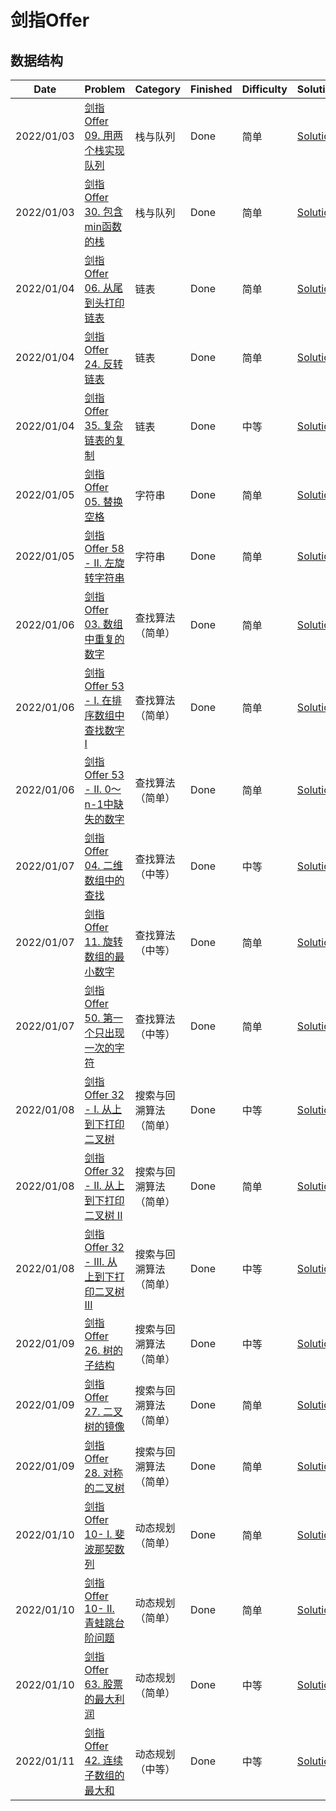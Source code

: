 # 剑指Offer

## 数据结构
|  Date   |  Problem  | Category | Finished | Difficulty | Solution |
|  ----  | ----  | ----   | ----  | ----  | ----  |
| 2022/01/03 | [剑指 Offer 09. 用两个栈实现队列](https://leetcode-cn.com/problems/yong-liang-ge-zhan-shi-xian-dui-lie-lcof/)  | 栈与队列 |  Done | 简单 | [Solution](./src/offer/CQueue.java)  |
| 2022/01/03 | [剑指 Offer 30. 包含min函数的栈](https://leetcode-cn.com/problems/bao-han-minhan-shu-de-zhan-lcof/)  | 栈与队列 |  Done | 简单 | [Solution](./src/offer/MinStack.java)  |
| 2022/01/04 | [剑指 Offer 06. 从尾到头打印链表](https://leetcode-cn.com/problems/cong-wei-dao-tou-da-yin-lian-biao-lcof/)  | 链表 |  Done | 简单 | [Solution](./src/offer/PrintReverseLinkedList.java)  |
| 2022/01/04 | [剑指 Offer 24. 反转链表](https://leetcode-cn.com/problems/fan-zhuan-lian-biao-lcof/)  | 链表 |  Done | 简单 | [Solution](./src/offer/ReverseLinkedList.java)  |
| 2022/01/04 | [剑指 Offer 35. 复杂链表的复制](https://leetcode-cn.com/problems/fu-za-lian-biao-de-fu-zhi-lcof/)  | 链表 |  Done | 中等 | [Solution](./src/offer/CopyRandomList.java)  |
| 2022/01/05 | [剑指 Offer 05. 替换空格](https://leetcode-cn.com/problems/ti-huan-kong-ge-lcof/)  | 字符串 |  Done | 简单 | [Solution](./src/offer/ReplaceSpace.java)  |
| 2022/01/05 | [剑指 Offer 58 - II. 左旋转字符串](https://leetcode-cn.com/problems/zuo-xuan-zhuan-zi-fu-chuan-lcof/)  | 字符串 |  Done | 简单 | [Solution](./src/offer/LeftRotateString.java)  |
| 2022/01/06 | [剑指 Offer 03. 数组中重复的数字](https://leetcode-cn.com/problems/shu-zu-zhong-zhong-fu-de-shu-zi-lcof/)  | 查找算法（简单） |  Done | 简单 | [Solution](./src/offer/FindRepeatNumber.java)  |
| 2022/01/06 | [剑指 Offer 53 - I. 在排序数组中查找数字 I](https://leetcode-cn.com/problems/zai-pai-xu-shu-zu-zhong-cha-zhao-shu-zi-lcof/)  | 查找算法（简单） |  Done | 简单 | [Solution](./src/offer/CountRepeatElement.java)  |
| 2022/01/06 | [剑指 Offer 53 - II. 0～n-1中缺失的数字](https://leetcode-cn.com/problems/que-shi-de-shu-zi-lcof/)  | 查找算法（简单） |  Done | 简单 | [Solution](./src/offer/MissingNumber.java)  |
| 2022/01/07 | [剑指 Offer 04. 二维数组中的查找](https://leetcode-cn.com/problems/er-wei-shu-zu-zhong-de-cha-zhao-lcof/)  | 查找算法（中等） |  Done | 中等 | [Solution](./src/offer/FindNumberIn2DArray.java)  |
| 2022/01/07 | [剑指 Offer 11. 旋转数组的最小数字](https://leetcode-cn.com/problems/xuan-zhuan-shu-zu-de-zui-xiao-shu-zi-lcof/)  | 查找算法（中等） |  Done | 简单 | [Solution](./src/offer/RotateArrayAndGetMin.java)  |
| 2022/01/07 | [剑指 Offer 50. 第一个只出现一次的字符](https://leetcode-cn.com/problems/di-yi-ge-zhi-chu-xian-yi-ci-de-zi-fu-lcof/)  | 查找算法（中等） |  Done | 简单 | [Solution](./src/offer/FirstUniqueChar.java)  |
| 2022/01/08 | [剑指 Offer 32 - I. 从上到下打印二叉树](https://leetcode-cn.com/problems/cong-shang-dao-xia-da-yin-er-cha-shu-lcof/)  | 搜索与回溯算法（简单） |  Done | 中等 | [Solution](./src/offer/PrintTree.java)  |
| 2022/01/08 | [剑指 Offer 32 - II. 从上到下打印二叉树 II](https://leetcode-cn.com/problems/cong-shang-dao-xia-da-yin-er-cha-shu-ii-lcof/)  | 搜索与回溯算法（简单） |  Done | 简单 | [Solution](./src/offer/PrintNodeAsLayer.java)  |
| 2022/01/08 | [剑指 Offer 32 - III. 从上到下打印二叉树 III](https://leetcode-cn.com/problems/cong-shang-dao-xia-da-yin-er-cha-shu-iii-lcof/)  | 搜索与回溯算法（简单） |  Done | 中等 | [Solution](./src/offer/PrintTreeAsToggleOrder.java)  |
| 2022/01/09 | [剑指 Offer 26. 树的子结构](https://leetcode-cn.com/problems/shu-de-zi-jie-gou-lcof/)  | 搜索与回溯算法（简单） |  Done | 中等 | [Solution](./src/offer/SubStructure.java)  |
| 2022/01/09 | [剑指 Offer 27. 二叉树的镜像](https://leetcode-cn.com/problems/er-cha-shu-de-jing-xiang-lcof/)  | 搜索与回溯算法（简单） |  Done | 简单 | [Solution](./src/offer/MirrorTree.java)  |
| 2022/01/09 | [剑指 Offer 28. 对称的二叉树](https://leetcode-cn.com/problems/dui-cheng-de-er-cha-shu-lcof/)  | 搜索与回溯算法（简单） |  Done | 简单 | [Solution](./src/offer/SymmetricalTree.java)  |
| 2022/01/10 | [剑指 Offer 10- I. 斐波那契数列](https://leetcode-cn.com/problems/fei-bo-na-qi-shu-lie-lcof/)  | 动态规划（简单） |  Done | 简单 | [Solution](./src/offer/FibonacciArray.java)  |
| 2022/01/10 | [剑指 Offer 10- II. 青蛙跳台阶问题](https://leetcode-cn.com/problems/qing-wa-tiao-tai-jie-wen-ti-lcof/)  | 动态规划（简单） |  Done | 简单 | [Solution](./src/offer/NumWays.java)  |
| 2022/01/10 | [剑指 Offer 63. 股票的最大利润](https://leetcode-cn.com/problems/gu-piao-de-zui-da-li-run-lcof/)  | 动态规划（简单） |  Done | 中等 | [Solution](./src/offer/MaxProfit.java)  |
| 2022/01/11 | [剑指 Offer 42. 连续子数组的最大和](https://leetcode-cn.com/problems/lian-xu-zi-shu-zu-de-zui-da-he-lcof/)  | 动态规划（中等） |  Done | 中等 | [Solution](./src/offer/MaxSubArray.java)  |
